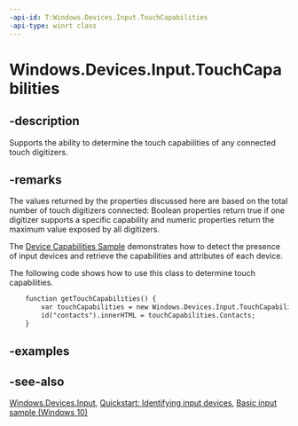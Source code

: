 ```yaml
---
-api-id: T:Windows.Devices.Input.TouchCapabilities
-api-type: winrt class
---
```


<!-- Class syntax.
public class TouchCapabilities : Windows.Devices.Input.ITouchCapabilities
-->

# Windows.Devices.Input.TouchCapabilities

## -description

Supports the ability to determine the touch capabilities of any connected touch digitizers.

## -remarks

The values returned by the properties discussed here are based on the total number of touch digitizers connected: Boolean properties return true if one digitizer supports a specific capability and numeric properties return the maximum value exposed by all digitizers.

The [Device Capabilities Sample](https://go.microsoft.com/fwlink/p/?linkid=231530) demonstrates how to detect the presence of input devices and retrieve the capabilities and attributes of each device.

The following code shows how to use this class to determine touch capabilities.

```html
    function getTouchCapabilities() {
        var touchCapabilities = new Windows.Devices.Input.TouchCapabilities();
        id("contacts").innerHTML = touchCapabilities.Contacts;
    }
```

## -examples

## -see-also

[Windows.Devices.Input](windows_devices_input.md), [Quickstart: Identifying input devices](https://docs.microsoft.com/windows/uwp/design/input/identify-input-devices), [Basic input sample (Windows 10)](https://go.microsoft.com/fwlink/p/?LinkId=620514)
